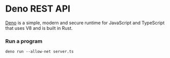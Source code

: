 # Deno REST API

[Deno](https://deno.land/) is a simple, modern and secure runtime for JavaScript and TypeScript that uses V8 and is built in Rust.

### Run a program

    deno run --allow-net server.ts